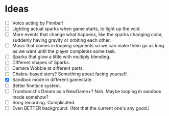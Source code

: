 # Ideas

- [ ] Voice acting by Finnbar!
- [ ] Lighting actual sparks when game starts, to light up the void.
- [ ] More events that change what happens, like the sparks changing color, suddenly having gravity or orbiting each other.
- [ ] Music that comes in looping segments so we can make them go as long as we want until the player completes some task.
- [ ] Sparks that glow a little with multiply blending.
- [ ] Different shapes of Sparks.
- [ ] Camera Wobble at different parts.
- [ ] Chakra-based story? Something about facing yourself.
- [x] Sandbox mode in different gamestate.
- [ ] Better finnticle system.
- [ ] Trombonist's Dream as a NewGame+? Nah. Maybe looping in sandbox mode somehow?
- [ ] Song recording. Complicated.
- [ ] Even BETTER background. (Not that the current one's any good.)
